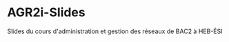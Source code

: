 AGR2i-Slides
============

Slides du cours d'administration et gestion des réseaux de BAC2 à HEB-ÉSI
